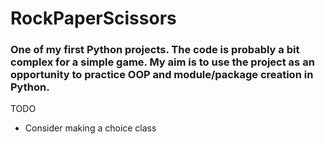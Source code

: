 # RockPaperScissors
### One of my first Python projects. The code is probably a bit complex for a simple game. My aim is to use the project as an opportunity to practice OOP and module/package creation in Python.
TODO
* Consider making a choice class
